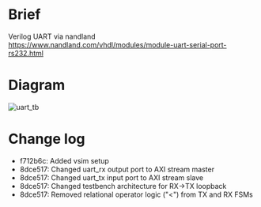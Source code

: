 # Brief 
Verilog UART via nandland<br/>
https://www.nandland.com/vhdl/modules/module-uart-serial-port-rs232.html<br/>

# Diagram

![uart_tb](https://i.imgur.com/HB4Ewnd.png)
<br/>

# Change log
- f712b6c: Added vsim setup<br/>
- 8dce517: Changed uart_rx output port to AXI stream master <br/>
- 8dce517: Changed uart_tx input port to AXI stream slave <br/>
- 8dce517: Changed testbench architecture for RX->TX loopback<br/>
- 8dce517: Removed relational operator logic ("<") from TX and RX FSMs <br/>
